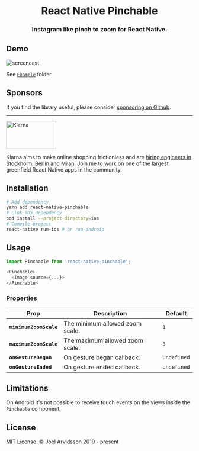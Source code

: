 <p align="center">
  <h1 align="center">React Native Pinchable</h1>
  <h3 align="center">Instagram like pinch to zoom for React Native.</h3>
</p>

## Demo

![screencast](https://user-images.githubusercontent.com/378279/50738295-9610d280-11d2-11e9-9dba-c0005fa9bfaf.gif)

See [`Example`](https://github.com/oblador/react-native-pinchable/tree/master/Example) folder.

## Sponsors

If you find the library useful, please consider [sponsoring on Github](https://github.com/sponsors/oblador). 

---

<a href="https://bit.ly/2LV9E98"><img src="https://x.klarnacdn.net/payment-method/assets/badges/generic/klarna.svg" width="135" height="75" alt="Klarna" /><a>

Klarna aims to make online shopping frictionless and are [hiring engineers in Stockholm, Berlin and Milan](https://bit.ly/2LV9E98). Join me to work on one of the largest greenfield React Native apps in the community.

## Installation

```bash
# Add dependency
yarn add react-native-pinchable
# Link iOS dependency
pod install --project-directory=ios
# Compile project
react-native run-ios # or run-android
```

## Usage

```js
import Pinchable from 'react-native-pinchable';

<Pinchable>
  <Image source={...}>
</Pinchable>
```

### Properties

| Prop                   | Description                     | Default     |
|------------------------|---------------------------------|-------------|
| **`minimumZoomScale`** | The minimum allowed zoom scale. | `1`         |
| **`maximumZoomScale`** | The maximum allowed zoom scale. | `3`         |
| **`onGestureBegan`**   | On gesture began callback.      | `undefined` |
| **`onGestureEnded`**   | On gesture ended callback.      | `undefined` |

## Limitations

On Android it's not possible to receive touch events on the views inside the `Pinchable` component.

## License

[MIT License](http://opensource.org/licenses/mit-license.html). © Joel Arvidsson 2019 - present
